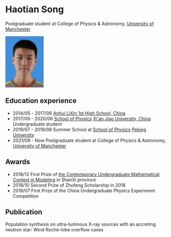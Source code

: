 # Haotian Song 

Postgraduate student at College of Physics & Astronomy, [University of Manchester](https://www.manchester.ac.uk/)

<img src="./pics/ServerAvatarImage.jpg" 
width = "120" 
div align=center />
## Education experience
* 2014/05 - 2017/06 [Anhui LiXin 1st High School, China](http://www.lxxdyzx.com/)
* 2017/09 - 2020/06 [School of Physics](http://phych.xjtu.edu.cn/English/Home.htm) [Xi'an Jiao University, China](http://en.xjtu.edu.cn/) Undergraduate student
* 2019/07 - 2019/08 Summer School at [School of Physics](http://english.phy.pku.edu.cn/) [Peking University](http://english.pku.edu.cn/)
* 2021/09 - Now Postgraduate student at College of Physics & Astronomy, [University of Manchester](https://www.manchester.ac.uk/)

## Awards
* 2018/12 First Prize of [the Contemporary Undergraduate Mathematical Contest in Modeling](http://en.mcm.edu.cn/) in ShanXi province 
* 2018/10 Second Prize of Zhufeng Scholarship in 2018
* 2019/07 First Prize of the China Undergraduate Physics Experiment Competition

## Publication
Population synthesis on ultra-luminous X-ray sources with an accreting neutron star: Wind Roche-lobe overflow cases

